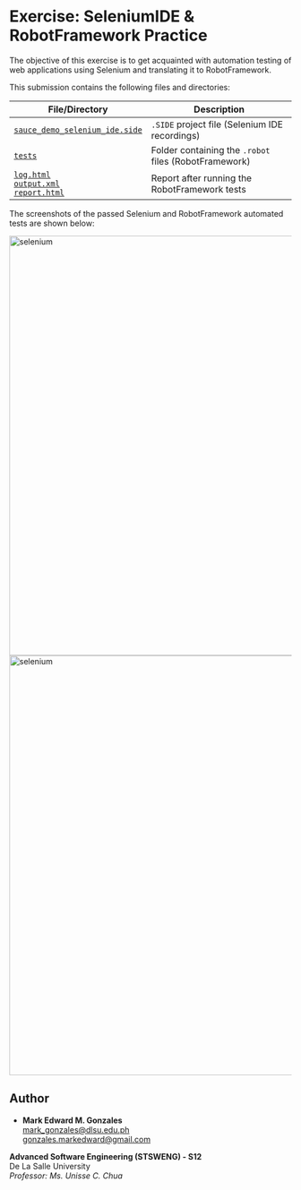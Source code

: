 # Exercise: SeleniumIDE & RobotFramework Practice
The objective of this exercise is to get acquainted with automation testing of web applications using Selenium and translating it to RobotFramework.

This submission contains the following files and directories:

File/Directory | Description
-- | --
<a href = "https://github.com/memgonzales/stsweng-selenium-robot-exercise/blob/master/sauce_demo_selenium_ide.side">`sauce_demo_selenium_ide.side`</a> | `.SIDE` project file (Selenium IDE recordings)
<a href = "https://github.com/memgonzales/stsweng-selenium-robot-exercise/tree/master/tests">`tests`</a> | Folder containing the `.robot` files (RobotFramework)
<a href = "https://github.com/memgonzales/stsweng-selenium-robot-exercise/blob/master/log.html">`log.html`</a><br/><a href = "https://github.com/memgonzales/stsweng-selenium-robot-exercise/blob/master/output.xml">`output.xml`</a><br/><a href = "https://github.com/memgonzales/stsweng-selenium-robot-exercise/blob/master/report.html">`report.html`</a> | Report after running the RobotFramework tests

The screenshots of the passed Selenium and RobotFramework automated tests are shown below:

<img src="https://github.com/memgonzales/stsweng-selenium-robot-exercise/blob/master/Selenium%20IDE_All%20Cases%20Passed.PNG?raw=True" alt="selenium" width = 750> 

<img src="https://github.com/memgonzales/stsweng-selenium-robot-exercise/blob/master/Robot_All%20Cases%20Passed.PNG?raw=True" alt="selenium" width = 750> 

## Author
- <b>Mark Edward M. Gonzales</b> <br/>
  mark_gonzales@dlsu.edu.ph <br/>
  gonzales.markedward@gmail.com <br/>

**Advanced Software Engineering (STSWENG) - S12** <br/>
De La Salle University <br/>
*Professor: Ms. Unisse C. Chua*
